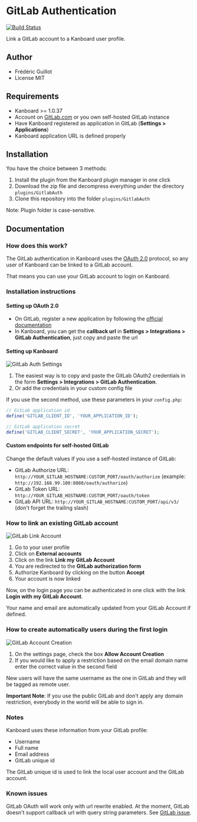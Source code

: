 GitLab Authentication
=====================

[![Build Status](https://travis-ci.org/kanboard/plugin-gitlab-auth.svg?branch=master)](https://travis-ci.org/kanboard/plugin-gitlab-auth)

Link a GitLab account to a Kanboard user profile.

Author
------

- Frédéric Guillot
- License MIT

Requirements
------------

- Kanboard >= 1.0.37
- Account on [GitLab.com](https://gitlab.com) or you own self-hosted GitLab instance
- Have Kanboard registered as application in GitLab (**Settings > Applications**)
- Kanboard application URL is defined properly

Installation
------------

You have the choice between 3 methods:

1. Install the plugin from the Kanboard plugin manager in one click
2. Download the zip file and decompress everything under the directory `plugins/GitlabAuth`
3. Clone this repository into the folder `plugins/GitlabAuth`

Note: Plugin folder is case-sensitive.

Documentation
-------------

### How does this work?

The GitLab authentication in Kanboard uses the [OAuth 2.0](http://oauth.net/2/) protocol, so any user of Kanboard can be linked to a GitLab account.

That means you can use your GitLab account to login on Kanboard.

### Installation instructions

#### Setting up OAuth 2.0

- On GitLab, register a new application by following the [official documentation](http://doc.gitlab.com/ce/integration/oauth_provider.html)
- In Kanboard, you can get the **callback url** in **Settings > Integrations > GitLab Authentication**, just copy and paste the url

#### Setting up Kanboard

![GitLab Auth Settings](https://cloud.githubusercontent.com/assets/323546/16753427/ea8c94e4-47b7-11e6-8e6e-d9f1bf02a6bf.png)

1. The easiest way is to copy and paste the GitLab OAuth2 credentials in the form **Settings > Integrations > GitLab Authentication**.
2. Or add the credentials in your custom config file

If you use the second method, use these parameters in your `config.php`:

```php
// GitLab application id
define('GITLAB_CLIENT_ID', 'YOUR_APPLICATION_ID');

// GitLab application secret
define('GITLAB_CLIENT_SECRET', 'YOUR_APPLICATION_SECRET');
```

#### Custom endpoints for self-hosted GitLab

Change the default values if you use a self-hosted instance of GitLab:

- GitLab Authorize URL: `http://YOUR_GITLAB_HOSTNAME:CUSTOM_PORT/oauth/authorize` (example: `http://192.168.99.100:8080/oauth/authorize`)
- GitLab Token URL: `http://YOUR_GITLAB_HOSTNAME:CUSTOM_PORT/oauth/token`
- GitLab API URL: `http://YOUR_GITLAB_HOSTNAME:CUSTOM_PORT/api/v3/` (don't forget the trailing slash)


### How to link an existing GitLab account

![GitLab Link Account](https://cloud.githubusercontent.com/assets/323546/16753479/3d65a048-47b8-11e6-9112-a53e433dd73d.png)

1. Go to your user profile
2. Click on **External accounts**
3. Click on the link **Link my GitLab Account**
4. You are redirected to the **GitLab authorization form**
5. Authorize Kanboard by clicking on the button **Accept**
6. Your account is now linked

Now, on the login page you can be authenticated in one click with the link **Login with my GitLab Account**.

Your name and email are automatically updated from your GitLab Account if defined.


### How to create automatically users during the first login

![GitLab Account Creation](https://cloud.githubusercontent.com/assets/323546/16753428/ea8e4302-47b7-11e6-894b-d31b696b4357.png)

1. On the settings page, check the box **Allow Account Creation**
2. If you would like to apply a restriction based on the email domain name enter the correct value in the second field

New users will have the same username as the one in GitLab and they will be tagged as remote user.

**Important Note**: If you use the public GitLab and don't apply any domain restriction, everybody in the world will be able to sign in.


### Notes

Kanboard uses these information from your GitLab profile:

- Username
- Full name
- Email address
- GitLab unique id

The GitLab unique id is used to link the local user account and the GitLab account.

### Known issues

GitLab OAuth will work only with url rewrite enabled.
At the moment, GitLab doesn't support callback url with query string parameters. See [GitLab issue](https://gitlab.com/gitlab-org/gitlab-ce/issues/2443).
